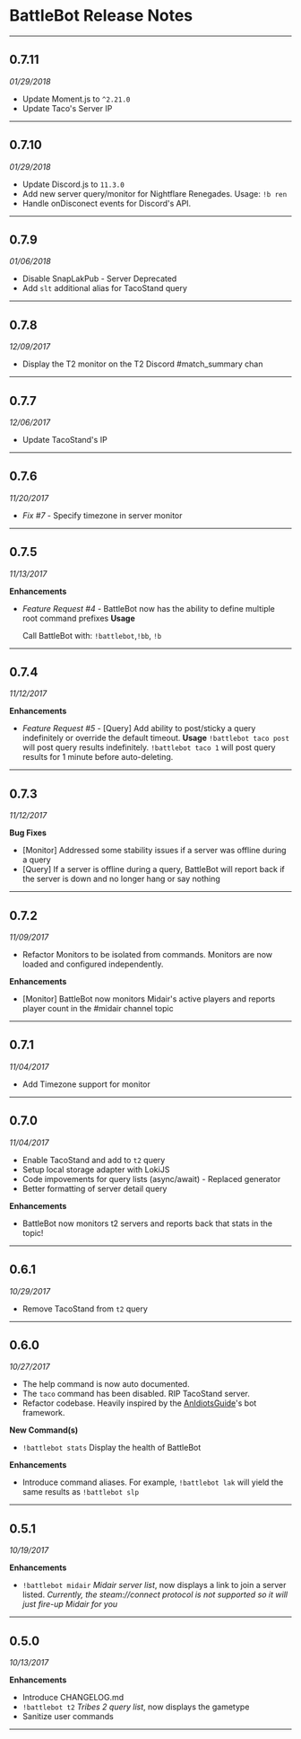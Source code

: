 # BattleBot Release Notes

---

## 0.7.11
*01/29/2018*

- Update Moment.js to `^2.21.0`
- Update Taco's Server IP

---

## 0.7.10
*01/29/2018*

- Update Discord.js to `11.3.0`
- Add new server query/monitor for Nightflare Renegades. Usage: `!b ren`
- Handle onDisconect events for Discord's API.

---

## 0.7.9
*01/06/2018*

- Disable SnapLakPub - Server Deprecated
- Add `slt` additional alias for TacoStand query

---

## 0.7.8
*12/09/2017*

- Display the T2 monitor on the T2 Discord #match_summary chan

---

## 0.7.7
*12/06/2017*

- Update TacoStand's IP

---

## 0.7.6
*11/20/2017*

-  *Fix #7* - Specify timezone in server monitor

---

## 0.7.5
*11/13/2017*

**Enhancements**  

-  *Feature Request #4* - BattleBot now has the ability to define multiple root command prefixes 
    **Usage** 

    Call BattleBot with: `!battlebot`,`!bb`, `!b` 

---

## 0.7.4
*11/12/2017*

**Enhancements**  

-  *Feature Request #5* - [Query] Add ability to post/sticky a query indefinitely or override the default timeout.
    **Usage**
    `!battlebot taco post` will post query results indefinitely.
    `!battlebot taco 1` will post query results for 1 minute before auto-deleting.

---

## 0.7.3
*11/12/2017*

**Bug Fixes** 

- [Monitor] Addressed some stability issues if a server was offline during a query
- [Query] If a server is offline during a query, BattleBot will report back if the server is down and no longer hang or say nothing

---

## 0.7.2
*11/09/2017*

- Refactor Monitors to be isolated from commands. Monitors are now loaded and configured independently.

**Enhancements** 

- [Monitor] BattleBot now monitors Midair's active players and reports player count in the #midair channel topic

---
## 0.7.1
*11/04/2017*

- Add Timezone support for monitor

---

## 0.7.0
*11/04/2017*

- Enable TacoStand and add to `t2` query
- Setup local storage adapter with LokiJS
- Code impovements for query lists (async/await) - Replaced generator
- Better formatting of server detail query

**Enhancements** 

- BattleBot now monitors t2 servers and reports back that stats in the topic!

---

## 0.6.1
*10/29/2017*

- Remove TacoStand from `t2` query

---
## 0.6.0
*10/27/2017*

- The help command is now auto documented.
- The `taco` command has been disabled. RIP TacoStand server.
- Refactor codebase. Heavily inspired by the [AnIdiotsGuide](https://github.com/An-Idiots-Guide/guidebot)'s bot framework.


**New Command(s)** 

- `!battlebot stats` Display the health of BattleBot


**Enhancements** 

- Introduce command aliases. For example, `!battlebot lak` will yield the same results as `!battlebot slp`

---

## 0.5.1
*10/19/2017*

**Enhancements** 

- `!battlebot midair` *Midair server list*, now displays a link to join a server listed. *Currently, the steam://connect protocol is not supported so it will just fire-up Midair for you*

---
## 0.5.0
*10/13/2017*

**Enhancements** 

- Introduce CHANGELOG.md
- `!battlebot t2` *Tribes 2 query list*, now displays the gametype
- Sanitize user commands

---